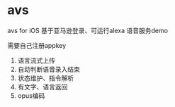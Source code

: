 # avs
avs for iOS
基于亚马逊登录、可运行alexa 语音服务demo

需要自己注册appkey

1. 语言流式上传
2. 自动判断语音录入结束
3. 状态维护、指令解析
4. 有文字、语言返回
5. opus编码
